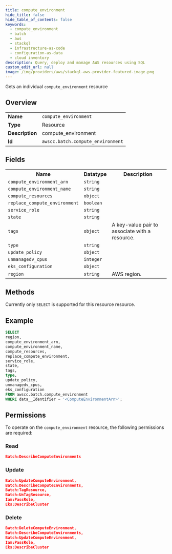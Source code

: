 ```yaml
---
title: compute_environment
hide_title: false
hide_table_of_contents: false
keywords:
  - compute_environment
  - batch
  - aws
  - stackql
  - infrastructure-as-code
  - configuration-as-data
  - cloud inventory
description: Query, deploy and manage AWS resources using SQL
custom_edit_url: null
image: /img/providers/aws/stackql-aws-provider-featured-image.png
---
```

Gets an individual <code>compute_environment</code> resource

## Overview
<table><tbody>
<tr><td><b>Name</b></td><td><code>compute_environment</code></td></tr>
<tr><td><b>Type</b></td><td>Resource</td></tr>
<tr><td><b>Description</b></td><td>compute_environment</td></tr>
<tr><td><b>Id</b></td><td><code>awscc.batch.compute_environment</code></td></tr>
</tbody></table>

## Fields
<table><tbody>
<tr><th>Name</th><th>Datatype</th><th>Description</th></tr>
<tr><td><code>compute_environment_arn</code></td><td><code>string</code></td><td></td></tr>
<tr><td><code>compute_environment_name</code></td><td><code>string</code></td><td></td></tr>
<tr><td><code>compute_resources</code></td><td><code>object</code></td><td></td></tr>
<tr><td><code>replace_compute_environment</code></td><td><code>boolean</code></td><td></td></tr>
<tr><td><code>service_role</code></td><td><code>string</code></td><td></td></tr>
<tr><td><code>state</code></td><td><code>string</code></td><td></td></tr>
<tr><td><code>tags</code></td><td><code>object</code></td><td>A key-value pair to associate with a resource.</td></tr>
<tr><td><code>type</code></td><td><code>string</code></td><td></td></tr>
<tr><td><code>update_policy</code></td><td><code>object</code></td><td></td></tr>
<tr><td><code>unmanagedv_cpus</code></td><td><code>integer</code></td><td></td></tr>
<tr><td><code>eks_configuration</code></td><td><code>object</code></td><td></td></tr>
<tr><td><code>region</code></td><td><code>string</code></td><td>AWS region.</td></tr>

</tbody></table>

## Methods
Currently only <code>SELECT</code> is supported for this resource resource.

## Example
```sql
SELECT
region,
compute_environment_arn,
compute_environment_name,
compute_resources,
replace_compute_environment,
service_role,
state,
tags,
type,
update_policy,
unmanagedv_cpus,
eks_configuration
FROM awscc.batch.compute_environment
WHERE data__Identifier = '<ComputeEnvironmentArn>';
```

## Permissions

To operate on the <code>compute_environment</code> resource, the following permissions are required:

### Read
```json
Batch:DescribeComputeEnvironments
```

### Update
```json
Batch:UpdateComputeEnvironment,
Batch:DescribeComputeEnvironments,
Batch:TagResource,
Batch:UnTagResource,
Iam:PassRole,
Eks:DescribeCluster
```

### Delete
```json
Batch:DeleteComputeEnvironment,
Batch:DescribeComputeEnvironments,
Batch:UpdateComputeEnvironment,
Iam:PassRole,
Eks:DescribeCluster
```

